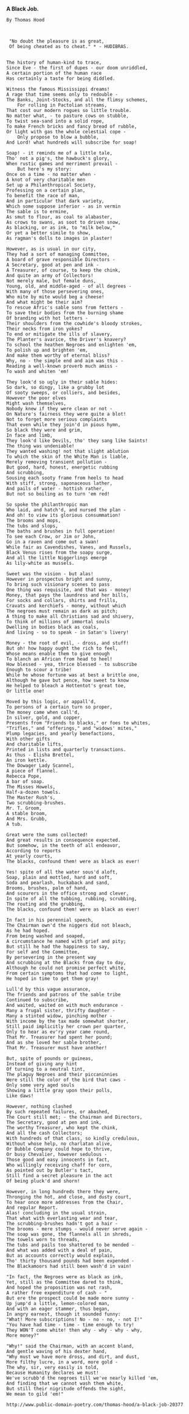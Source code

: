    **A Black Job.**

    By Thomas Hood



     "No doubt the pleasure is as great,
     Of being cheated as to cheat." * - HUDIBRAS.


    The history of human-kind to trace,
    Since Eve - the first of dupes - our doom unriddled,
    A certain portion of the human race
    Has certainly a taste for being diddled.

    Witness the famous Mississippi dreams!
    A rage that time seems only to redouble - 
    The Banks, Joint-Stocks, and all the flimsy schemes,
        For rolling in Pactolian streams,
    That cost our modern rogues so little trouble.
    No matter what, - to pasture cows on stubble,
    To twist sea-sand into a solid rope,
    To make French bricks and fancy bread of rubble,
    Or light with gas the whole celestial cope - 
        Only propose to blow a bubble,
    And Lord! what hundreds will subscribe for soap!

    Soap! - it reminds me of a little tale,
    Tho' not a pig's, the hawbuck's glory,
    When rustic games and merriment prevail - 
        But here's my story:
    Once on a time - no matter when - 
    A knot of very charitable men
    Set up a Philanthropical Society,
    Professing on a certain plan,
    To benefit the race of man,
    And in particular that dark variety,
    Which some suppose inferior - as in vermin
    The sable is to ermine,
    As smut to flour, as coal to alabaster,
    As crows to swans, as soot to driven snow,
    As blacking, or as ink, to "milk below,"
    Or yet a better simile to show,
    As ragman's dolls to images in plaster!

    However, as is usual in our city,
    They had a sort of managing Committee,
    A board of grave responsible Directors - 
    A Secretary, good at pen and ink - 
    A Treasurer, of course, to keep the chink,
    And quite an army of Collectors!
    Not merely male, but female duns,
    Young, old, and middle-aged - of all degrees - 
    With many of those persevering ones,
    Who mite by mite would beg a cheese!
    And what might be their aim?
    To rescue Afric's sable sons from fetters - 
    To save their bodies from the burning shame
    Of branding with hot letters - 
    Their shoulders from the cowhide's bloody strokes,
    Their necks from iron yokes?
    To end or mitigate the ills of slavery,
    The Planter's avarice, the Driver's knavery?
    To school the heathen Negroes and enlighten 'em,
    To polish up and brighten 'em,
    And make them worthy of eternal bliss?
    Why, no - the simple end and aim was this - 
    Reading a well-known proverb much amiss - 
    To wash and whiten 'em!

    They look'd so ugly in their sable hides:
    So dark, so dingy, like a grubby lot
    Of sooty sweeps, or colliers, and besides,
    However the poor elves
    Might wash themselves,
    Nobody knew if they were clean or not - 
    On Nature's fairness they were quite a blot!
    Not to forget more serious complaints
    That even while they join'd in pious hymn,
    So black they were and grim,
    In face and limb,
    They look'd like Devils, tho' they sang like Saints!
    The thing was undeniable!
    They wanted washing! not that slight ablution
    To which the skin of the White Man is liable,
    Merely removing transient pollution - 
    But good, hard, honest, energetic rubbing
    And scrubbing,
    Sousing each sooty frame from heels to head
    With stiff, strong, saponaceous lather,
    And pails of water - hottish rather,
    But not so boiling as to turn 'em red!

    So spoke the philanthropic man
    Who laid, and hatch'd, and nursed the plan - 
    And oh! to view its glorious consummation!
    The brooms and mops,
    The tubs and slops,
    The baths and brushes in full operation!
    To see each Crow, or Jim or John,
    Go in a raven and come out a swan!
    While fair as Cavendishes, Vanes, and Russels,
    Black Venus rises from the soapy surge,
    And all the little Niggerlings emerge
    As lily-white as mussels.

    Sweet was the vision - but alas!
    However in prospectus bright and sunny,
    To bring such visionary scenes to pass
    One thing was requisite, and that was - money!
    Money, that pays the laundress and her bills,
    For socks and collars, shirts and frills,
    Cravats and kerchiefs - money, without which
    The negroes must remain as dark as pitch;
    A thing to make all Christians sad and shivery,
    To think of millions of immortal souls
    Dwelling in bodies black as coals,
    And living - so to speak - in Satan's livery!

    Money - the root of evil, - dross, and stuff!
    But oh! how happy ought the rich to feel,
    Whose means enable them to give enough
    To blanch an African from head to heel!
    How blessed - yea, thrice blessed - to subscribe
    Enough to scour a tribe!
    While he whose fortune was at best a brittle one,
    Although he gave but pence, how sweet to know
    He helped to bleach a Hottentot's great toe,
    Or little one!

    Moved by this logic, or appall'd,
    To persons of a certain turn so proper,
    The money came when call'd,
    In silver, gold, and copper,
    Presents from "Friends to blacks," or foes to whites,
    "Trifles," and "offerings," and "widows' mites,"
    Plump legacies, and yearly benefactions,
    With other gifts
    And charitable lifts,
    Printed in lists and quarterly transactions.
    As thus - Elisha Brettel,
    An iron kettle.
    The Dowager Lady Scannel,
    A piece of flannel.
    Rebecca Pope,
    A bar of soap.
    The Misses Howels,
    Half-a-dozen towels.
    The Master Rush's,
    Two scrubbing-brushes.
    Mr. T. Groom,
    A stable broom,
    And Mrs. Grubb,
    A tub.

    Great were the sums collected!
    And great results in consequence expected.
    But somehow, in the teeth of all endeavor,
    According to reports
    At yearly courts,
    The blacks, confound them! were as black as ever!

    Yes! spite of all the water sous'd aloft,
    Soap, plain and mottled, hard and soft,
    Soda and pearlash, huckaback and sand,
    Brooms, brushes, palm of hand,
    And scourers in the office strong and clever,
    In spite of all the tubbing, rubbing, scrubbing,
    The routing and the grubbing,
    The blacks, confound them! were as black as ever!

    In fact in his perennial speech,
    The Chairman own'd the niggers did not bleach,
    As he had hoped.
    From being washed and soaped,
    A circumstance he named with grief and pity;
    But still he had the happiness to say,
    For self and the Committee,
    By persevering in the present way
    And scrubbing at the Blacks from day to day,
    Although he could not promise perfect white,
    From certain symptoms that had come to light,
    He hoped in time to get them gray!

    Lull'd by this vague assurance,
    The friends and patrons of the sable tribe
    Continued to subscribe,
    And waited, waited on with much endurance - 
    Many a frugal sister, thrifty daughter - 
    Many a stinted widow, pinching mother - 
    With income by the tax made somewhat shorter,
    Still paid implicitly her crown per quarter,
    Only to hear as ev'ry year came round,
    That Mr. Treasurer had spent her pound;
    And as she loved her sable brother,
    That Mr. Treasurer must have another!

    But, spite of pounds or guineas,
    Instead of giving any hint
    Of turning to a neutral tint,
    The plaguy Negroes and their piccaninnies
    Were still the color of the bird that caws - 
    Only some very aged souls
    Showing a little gray upon their polls,
    Like daws!

    However, nothing clashed
    By such repeated failures, or abashed,
    The Court still met; - the Chairman and Directors,
    The Secretary, good at pen and ink,
    The worthy Treasurer, who kept the chink,
    And all the cash Collectors;
    With hundreds of that class, so kindly credulous,
    Without whose help, no charlatan alive,
    Or Bubble Company could hope to thrive,
    Or busy Chevalier, however sedulous - 
    Those good and easy innocents in fact,
    Who willingly receiving chaff for corn,
    As pointed out by Butler's tact,
    Still find a secret pleasure in the act
    Of being pluck'd and shorn!

    However, in long hundreds there they were,
    Thronging the hot, and close, and dusty court,
    To hear once more addresses from the Chair,
    And regular Report.
    Alas! concluding in the usual strain,
    That what with everlasting wear and tear,
    The scrubbing-brushes hadn't got a hair - 
    The brooms - mere stumps - would never serve again - 
    The soap was gone, the flannels all in shreds,
    The towels worn to threads,
    The tubs and pails too shattered to be mended - 
    And what was added with a deal of pain,
    But as accounts correctly would explain,
    Tho' thirty thousand pounds had been expended - 
    The Blackamoors had still been wash'd in vain!

    "In fact, the Negroes were as black as ink,
    Yet, still as the Committee dared to think,
    And hoped the proposition was not rash,
    A rather free expenditure of cash - "
    But ere the prospect could be made more sunny - 
    Up jump'd a little, lemon-colored man,
    And with an eager stammer, thus began,
    In angry earnest, though it sounded funny:
    "What! More subscriptions! No - no - no, - not I!"
    "You have had time - time - time enough to try!
    They WON'T come white! then why - why - why - why,
    More money?"

    "Why!" said the Chairman, with an accent bland,
    And gentle waving of his dexter hand,
    "Why must we have more dross, and dirt, and dust,
    More filthy lucre, in a word, more gold - 
    The why, sir, very easily is told,
    Because Humanity declares we must!
    We've scrubb'd the negroes till we've nearly killed 'em,
    And finding that we cannot wash them white,
    But still their nigritude offends the sight,
    We mean to gild 'em!"
    
    http://www.public-domain-poetry.com/thomas-hood/a-black-job-20377
